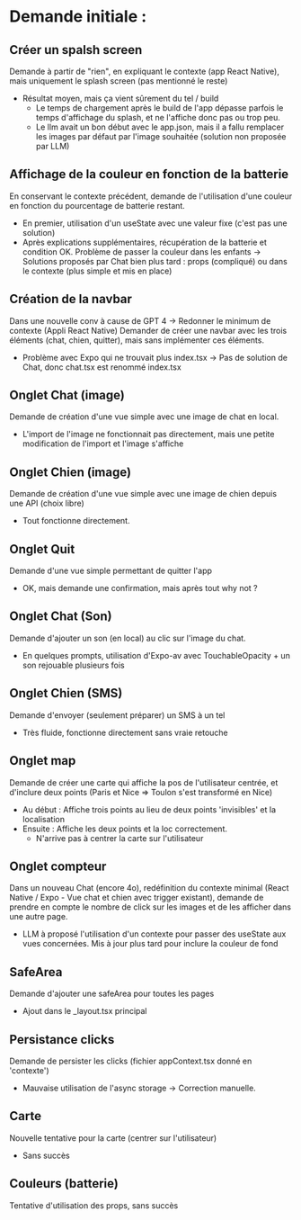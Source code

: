 # Demande initiale :
## Créer un spalsh screen
Demande à partir de "rien", en expliquant le contexte (app React Native), mais uniquement le splash screen (pas mentionné le reste)
- Résultat moyen, mais ça vient sûrement du tel / build
    - Le temps de chargement après le build de l'app dépasse parfois le temps d'affichage du splash, et ne l'affiche donc pas ou trop peu.
    - Le llm avait un bon début avec le app.json, mais il a fallu remplacer les images par défaut par l'image souhaitée (solution non proposée par LLM)
## Affichage de la couleur en fonction de la batterie
En conservant le contexte précédent, demande de l'utilisation d'une couleur en fonction du pourcentage de batterie restant.
- En premier, utilisation d'un useState avec une valeur fixe (c'est pas une solution)
- Après explications supplémentaires, récupération de la batterie et condition OK. Problème de passer la couleur dans les enfants -> Solutions proposés par Chat bien plus tard : props (compliqué) ou dans le contexte (plus simple et mis en place)
## Création de la navbar
Dans une nouvelle conv à cause de GPT 4 -> Redonner le minimum de contexte (Appli React Native)
Demander de créer une navbar avec les trois éléments (chat, chien, quitter), mais sans implémenter ces éléments.
- Problème avec Expo qui ne trouvait plus index.tsx -> Pas de solution de Chat, donc chat.tsx est renommé index.tsx
## Onglet Chat (image)
Demande de création d'une vue simple avec une image de chat en local.
- L'import de l'image ne fonctionnait pas directement, mais une petite modification de l'import et l'image s'affiche
## Onglet Chien (image)
Demande de création d'une vue simple avec une image de chien depuis une API (choix libre)
- Tout fonctionne directement.
## Onglet Quit
Demande d'une vue simple permettant de quitter l'app
- OK, mais demande une confirmation, mais après tout why not ?
## Onglet Chat (Son)
Demande d'ajouter un son (en local) au clic sur l'image du chat.
- En quelques prompts, utilisation d'Expo-av avec TouchableOpacity + un son rejouable plusieurs fois
## Onglet Chien (SMS)
Demande d'envoyer (seulement préparer) un SMS à un tel
- Très fluide, fonctionne directement sans vraie retouche
## Onglet map
Demande de créer une carte qui affiche la pos de l'utilisateur centrée, et d'inclure deux points (Paris et Nice => Toulon s'est transformé en Nice)
- Au début : Affiche trois points au lieu de deux points 'invisibles' et la localisation
- Ensuite : Affiche les deux points et la loc correctement.
    - N'arrive pas à centrer la carte sur l'utilisateur
## Onglet compteur
Dans un nouveau Chat (encore 4o), redéfinition du contexte minimal (React Native / Expo - Vue chat et chien avec trigger existant), demande de prendre en compte le nombre de click sur les images et de les afficher dans une autre page.
- LLM à proposé l'utilisation d'un contexte pour passer des useState aux vues concernées. Mis à jour plus tard pour inclure la couleur de fond
## SafeArea
Demande d'ajouter une safeArea pour toutes les pages
- Ajout dans le _layout.tsx principal
## Persistance clicks
Demande de persister les clicks (fichier appContext.tsx donné en 'contexte')
- Mauvaise utilisation de l'async storage -> Correction manuelle.
## Carte
Nouvelle tentative pour la carte (centrer sur l'utilisateur)
- Sans succès
## Couleurs (batterie)
Tentative d'utilisation des props, sans succès
